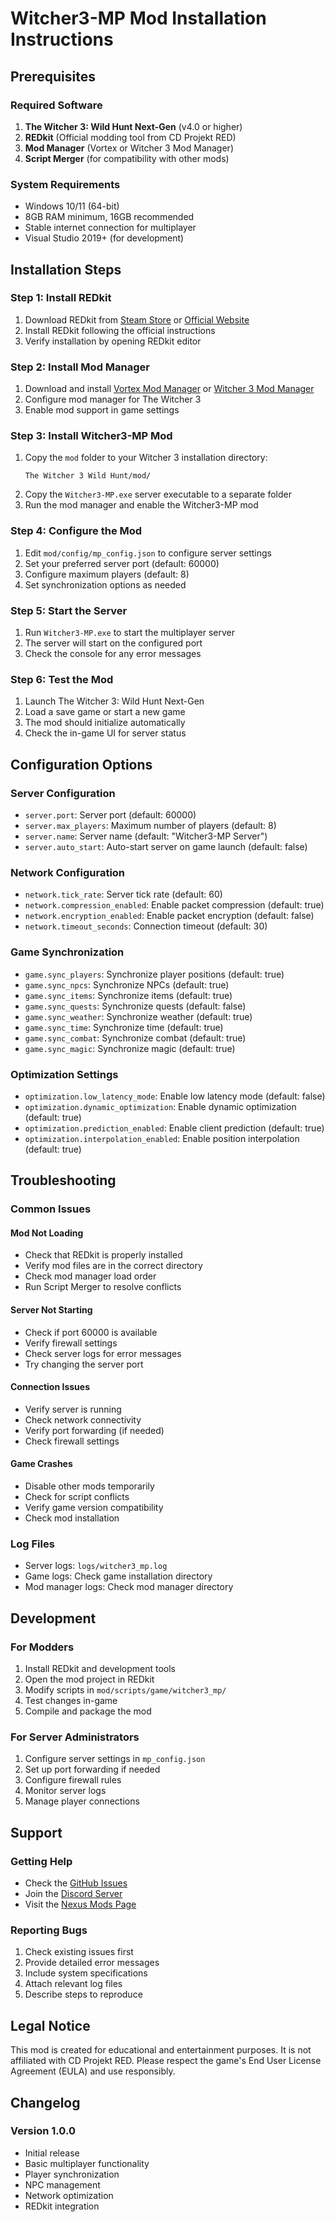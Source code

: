 # Witcher3-MP Mod Installation Instructions

## Prerequisites

### Required Software
1. **The Witcher 3: Wild Hunt Next-Gen** (v4.0 or higher)
2. **REDkit** (Official modding tool from CD Projekt RED)
3. **Mod Manager** (Vortex or Witcher 3 Mod Manager)
4. **Script Merger** (for compatibility with other mods)

### System Requirements
- Windows 10/11 (64-bit)
- 8GB RAM minimum, 16GB recommended
- Stable internet connection for multiplayer
- Visual Studio 2019+ (for development)

## Installation Steps

### Step 1: Install REDkit
1. Download REDkit from [Steam Store](https://store.steampowered.com/app/2557220/REDkit/) or [Official Website](https://www.thewitcher.com/redkit)
2. Install REDkit following the official instructions
3. Verify installation by opening REDkit editor

### Step 2: Install Mod Manager
1. Download and install [Vortex Mod Manager](https://www.nexusmods.com/site/mods/1) or [Witcher 3 Mod Manager](https://www.nexusmods.com/witcher3/mods/2100)
2. Configure mod manager for The Witcher 3
3. Enable mod support in game settings

### Step 3: Install Witcher3-MP Mod
1. Copy the `mod` folder to your Witcher 3 installation directory:
   ```
   The Witcher 3 Wild Hunt/mod/
   ```
2. Copy the `Witcher3-MP.exe` server executable to a separate folder
3. Run the mod manager and enable the Witcher3-MP mod

### Step 4: Configure the Mod
1. Edit `mod/config/mp_config.json` to configure server settings
2. Set your preferred server port (default: 60000)
3. Configure maximum players (default: 8)
4. Set synchronization options as needed

### Step 5: Start the Server
1. Run `Witcher3-MP.exe` to start the multiplayer server
2. The server will start on the configured port
3. Check the console for any error messages

### Step 6: Test the Mod
1. Launch The Witcher 3: Wild Hunt Next-Gen
2. Load a save game or start a new game
3. The mod should initialize automatically
4. Check the in-game UI for server status

## Configuration Options

### Server Configuration
- `server.port`: Server port (default: 60000)
- `server.max_players`: Maximum number of players (default: 8)
- `server.name`: Server name (default: "Witcher3-MP Server")
- `server.auto_start`: Auto-start server on game launch (default: false)

### Network Configuration
- `network.tick_rate`: Server tick rate (default: 60)
- `network.compression_enabled`: Enable packet compression (default: true)
- `network.encryption_enabled`: Enable packet encryption (default: false)
- `network.timeout_seconds`: Connection timeout (default: 30)

### Game Synchronization
- `game.sync_players`: Synchronize player positions (default: true)
- `game.sync_npcs`: Synchronize NPCs (default: true)
- `game.sync_items`: Synchronize items (default: true)
- `game.sync_quests`: Synchronize quests (default: false)
- `game.sync_weather`: Synchronize weather (default: true)
- `game.sync_time`: Synchronize time (default: true)
- `game.sync_combat`: Synchronize combat (default: true)
- `game.sync_magic`: Synchronize magic (default: true)

### Optimization Settings
- `optimization.low_latency_mode`: Enable low latency mode (default: false)
- `optimization.dynamic_optimization`: Enable dynamic optimization (default: true)
- `optimization.prediction_enabled`: Enable client prediction (default: true)
- `optimization.interpolation_enabled`: Enable position interpolation (default: true)

## Troubleshooting

### Common Issues

#### Mod Not Loading
- Check that REDkit is properly installed
- Verify mod files are in the correct directory
- Check mod manager load order
- Run Script Merger to resolve conflicts

#### Server Not Starting
- Check if port 60000 is available
- Verify firewall settings
- Check server logs for error messages
- Try changing the server port

#### Connection Issues
- Verify server is running
- Check network connectivity
- Verify port forwarding (if needed)
- Check firewall settings

#### Game Crashes
- Disable other mods temporarily
- Check for script conflicts
- Verify game version compatibility
- Check mod installation

### Log Files
- Server logs: `logs/witcher3_mp.log`
- Game logs: Check game installation directory
- Mod manager logs: Check mod manager directory

## Development

### For Modders
1. Install REDkit and development tools
2. Open the mod project in REDkit
3. Modify scripts in `mod/scripts/game/witcher3_mp/`
4. Test changes in-game
5. Compile and package the mod

### For Server Administrators
1. Configure server settings in `mp_config.json`
2. Set up port forwarding if needed
3. Configure firewall rules
4. Monitor server logs
5. Manage player connections

## Support

### Getting Help
- Check the [GitHub Issues](https://github.com/Witcher3-MP/Witcher3-MP/issues)
- Join the [Discord Server](https://discord.gg/witcher3mp)
- Visit the [Nexus Mods Page](https://www.nexusmods.com/witcher3/mods/witcher3mp)

### Reporting Bugs
1. Check existing issues first
2. Provide detailed error messages
3. Include system specifications
4. Attach relevant log files
5. Describe steps to reproduce

## Legal Notice

This mod is created for educational and entertainment purposes. It is not affiliated with CD Projekt RED. Please respect the game's End User License Agreement (EULA) and use responsibly.

## Changelog

### Version 1.0.0
- Initial release
- Basic multiplayer functionality
- Player synchronization
- NPC management
- Network optimization
- REDkit integration
